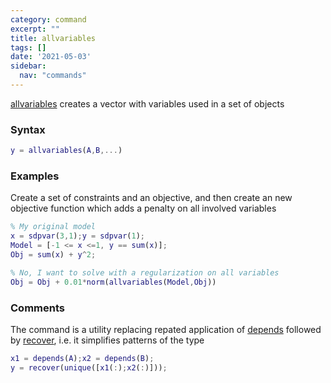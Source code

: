 ```yaml
---
category: command
excerpt: ""
title: allvariables
tags: []
date: '2021-05-03'
sidebar:
  nav: "commands"
---
```


[allvariables](/command/allvariables) creates a vector with variables used in a set of objects

### Syntax  

````matlab
y = allvariables(A,B,...)
````

### Examples

Create a set of constraints and an objective, and then create an new objective function which adds a penalty on all involved variables

````matlab
% My original model
x = sdpvar(3,1);y = sdpvar(1);
Model = [-1 <= x <=1, y == sum(x)];
Obj = sum(x) + y^2;

% No, I want to solve with a regularization on all variables
Obj = Obj + 0.01*norm(allvariables(Model,Obj))
````

### Comments

The command is a utility replacing repated application of [depends](/command/depends) followed by [recover](/command/recover), i.e. it simplifies patterns of the type

````matlab
x1 = depends(A);x2 = depends(B);
y = recover(unique([x1(:);x2(:)]));
````


